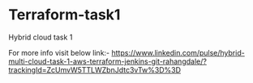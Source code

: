 # Terraform-task1
Hybrid cloud task 1 

For more info visit below link:-
https://www.linkedin.com/pulse/hybrid-multi-cloud-task-1-aws-terraform-jenkins-git-rahangdale/?trackingId=ZcUmvW5TTLWZbnJdtc3vTw%3D%3D
